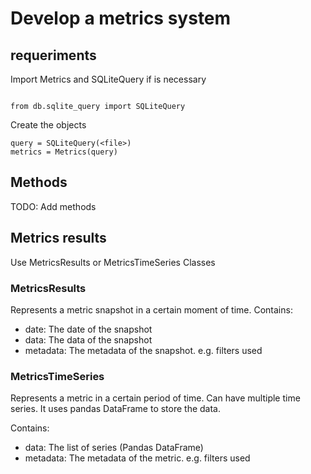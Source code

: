 
# Develop a metrics system

## requeriments

Import Metrics and SQLiteQuery if is necessary
```

from db.sqlite_query import SQLiteQuery
```

Create the objects
```
query = SQLiteQuery(<file>)
metrics = Metrics(query)
```


## Methods

TODO: Add methods


## Metrics results

Use MetricsResults or MetricsTimeSeries Classes

### MetricsResults

Represents a metric snapshot in a certain moment of time.
Contains:
- date: The date of the snapshot
- data: The data of the snapshot
- metadata: The metadata of the snapshot. e.g. filters used

### MetricsTimeSeries

Represents a metric in a certain period of time. Can have multiple time series.
It uses pandas DataFrame to store the data.

Contains:
- data: The list of series (Pandas DataFrame)
- metadata: The metadata of the metric. e.g. filters used
